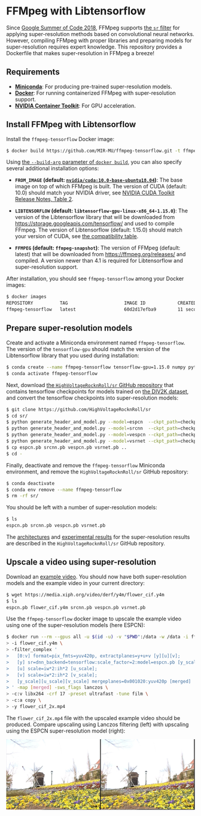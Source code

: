 # FFMpeg with Libtensorflow

Since [Google Summer of Code 2018][summer-of-code], FFMpeg supports [the `sr`
filter][sr] for applying super-resolution methods based on convolutional neural
networks. However, compiling FFMpeg with proper libraries and preparing models
for super-resolution requires expert knowledge. This repository provides a
Dockerfile that makes super-resolution in FFMpeg a breeze!

## Requirements

- **[Miniconda][]**: For producing pre-trained super-resolution models.
- **[Docker][]**: For running containerized FFMpeg with super-resolution support.
- **[NVIDIA Container Toolkit][nvidia-docker]**: For GPU acceleration.

## Install FFMpeg with Libtensorflow

Install the `ffmpeg-tensorflow` Docker image:

``` sh
$ docker build https://github.com/MIR-MU/ffmpeg-tensorflow.git -t ffmpeg-tensorflow
```

Using [the `--build-arg` parameter of `docker build`][docker-build-arg], you can
also specify several additional installation options:

- **`FROM_IMAGE` (default: [`nvidia/cuda:10.0-base-ubuntu18.04`][nvidia-cuda])**:
  The base image on top of which FFMpeg is built.
  The version of CUDA (default: 10.0) should match your NVIDIA driver, see
  [NVIDIA CUDA Toolkit Release Notes, Table 2][nvidia-drivers].

- **`LIBTENSORFLOW` (default: `libtensorflow-gpu-linux-x86_64-1.15.0`)**:
  The version of the Libtensorflow library that will be downloaded from
  <https://storage.googleapis.com/tensorflow/> and used to compile FFmpeg.
  The version of Libtensorflow (default: 1.15.0) should match your version of
  CUDA, see [the compatibility table][tensorflow-compatibility].

- **`FFMPEG` (default: `ffmpeg-snapshot`)**:
  The version of FFMpeg (default: latest) that will be downloaded from
  <https://ffmpeg.org/releases/> and compiled. A version newer than 4.1 is
  required for Libtensorflow and super-resolution support.

After installation, you should see `ffmpeg-tensorflow` among your Docker images:

``` sh
$ docker images
REPOSITORY          TAG                     IMAGE ID            CREATED             SIZE
ffmpeg-tensorflow   latest                  60d2d17efba9        11 seconds ago      2.63GB
```

## Prepare super-resolution models

Create and activate a Miniconda environment named `ffmpeg-tensorflow`.
The version of the `tensorflow-gpu` should match the version of the
Libtensorflow library that you used during installation:

``` sh
$ conda create --name ffmpeg-tensorflow tensorflow-gpu=1.15.0 numpy python=3
$ conda activate ffmpeg-tensorflow
```

Next, download [the `HighVoltageRocknRoll/sr` GitHub
repository][HighVoltageRocknRoll/sr] that contains tensorflow checkpoints for
models trained on [the DIV2K dataset][div2k], and convert the tensorflow
checkpoints into super-resolution models:

``` sh
$ git clone https://github.com/HighVoltageRocknRoll/sr
$ cd sr/
$ python generate_header_and_model.py --model=espcn  --ckpt_path=checkpoints/espcn
$ python generate_header_and_model.py --model=srcnn  --ckpt_path=checkpoints/srcnn
$ python generate_header_and_model.py --model=vespcn --ckpt_path=checkpoints/vespcn
$ python generate_header_and_model.py --model=vsrnet --ckpt_path=checkpoints/vsrnet
$ cp espcn.pb srcnn.pb vespcn.pb vsrnet.pb ..
$ cd -
```

Finally, deactivate and remove the `ffmpeg-tensorflow` Miniconda environment,
and remove the `HighVoltageRocknRoll/sr` GitHub repository:

``` sh
$ conda deactivate
$ conda env remove --name ffmpeg-tensorflow
$ rm -rf sr/
```

You should be left with a number of super-resolution models:

``` sh
$ ls
espcn.pb srcnn.pb vespcn.pb vsrnet.pb
```

The [architectures][model-architectures] and [experimental
results][model-results] for the super-resolution results are described in the
`HighVoltageRocknRoll/sr` GitHub repository.

## Upscale a video using super-resolution

Download an [example video][flower]. You should now have both super-resolution
models and the example video in your current directory:

``` sh
$ wget https://media.xiph.org/video/derf/y4m/flower_cif.y4m
$ ls
espcn.pb flower_cif.y4m srcnn.pb vespcn.pb vsrnet.pb
```

Use the `ffmpeg-tensorflow` docker image to upscale the example video using one
of the super-resolution models (here ESPCN):

``` sh
$ docker run --rm --gpus all -u $(id -u) -v "$PWD":/data -w /data -i ffmpeg-tensorflow \
> -i flower_cif.y4m \
> -filter_complex '
>   [0:v] format=pix_fmts=yuv420p, extractplanes=y+u+v [y][u][v];
>   [y] sr=dnn_backend=tensorflow:scale_factor=2:model=espcn.pb [y_scale];
>   [u] scale=iw*2:ih*2 [u_scale];
>   [v] scale=iw*2:ih*2 [v_scale];
>   [y_scale][u_scale][v_scale] mergeplanes=0x001020:yuv420p [merged]
> ' -map [merged] -sws_flags lanczos \
> -c:v libx264 -crf 17 -preset ultrafast -tune film \
> -c:a copy \
> -y flower_cif_2x.mp4
```

The `flower_cif_2x.mp4` file with the upscaled example video should be produced.
Compare upscaling using Lanczos filtering (left) with upscaling using the ESPCN
super-resolution model (right):

 ![Comparison of Lanczos and ESPCN][comparison]

 [comparison]: comparison.jpg
 [div2k]: https://data.vision.ee.ethz.ch/cvl/DIV2K/
 [docker]: https://docs.docker.com/engine/install/
 [docker-build-arg]: https://docs.docker.com/engine/reference/builder/#arg
 [flower]: https://media.xiph.org/video/derf/y4m/flower_cif.y4m
 [HighVoltageRocknRoll/sr]: https://github.com/HighVoltageRocknRoll/sr
 [miniconda]: https://docs.conda.io/en/latest/miniconda.html
 [model-architectures]: https://github.com/HighVoltageRocknRoll/sr#image-and-video-super-resolution
 [model-results]: https://github.com/HighVoltageRocknRoll/sr#benchmark-results
 [nvidia-cuda]: https://hub.docker.com/r/nvidia/cuda/
 [nvidia-docker]: https://github.com/NVIDIA/nvidia-docker
 [nvidia-drivers]: https://docs.nvidia.com/cuda/cuda-toolkit-release-notes/index.html#cuda-major-component-versions
 [summer-of-code]: https://summerofcode.withgoogle.com/archive/2018/projects/5661133578960896/
 [sr]: https://ffmpeg.org/ffmpeg-filters.html#sr-1
 [tensorflow-compatibility]: https://www.tensorflow.org/install/source#gpu
